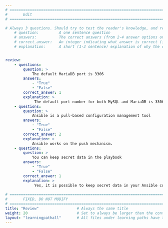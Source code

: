 ```yaml
---
# ================================================================================
#       Edit
# ================================================================================

# Always 3 questions. Should try to test the reader's knowledge, and reinforce the key points you want them to remember.
    # question:         A one sentence question
    # answers:          The correct answers (from 2-4 answer options only). Should be surrounded by quotes.
    # correct_answer:   An integer indicating what answer is correct (index starts from 0)
    # explanation:      A short (1-3 sentence) explanation of why the correct answer is correct. Can add aditional context if desired


review:
    - questions:
        question: >
            The default MariaDB port is 3306
        answers:
            - "True"
            - "False"
        correct_answer: 1                     
        explanation: >
             The default port number for both MySQL and MariaDB is 3306, but you can change it as required with changing the port variable in the /etc/mysql/mariadb.conf.d/50-server.cnf file
    - questions:
        question: >
            Ansible is a pull-based configuration management tool
        answers:
            - "True"
            - "False"
        correct_answer: 2                     
        explanation: >
            Ansible works on the push mechanism.
    - questions:
        question: >
            You can keep secret data in the playbook
        answers:
            - "True"
            - "False"
        correct_answer: 1                     
        explanation: >
             Yes, it is possible to keep secret data in your Ansible content using a vault in the playbook
               
# ================================================================================
#       FIXED, DO NOT MODIFY
# ================================================================================
title: "Review"                 # Always the same title
weight: 20                      # Set to always be larger than the content in this path
layout: "learningpathall"       # All files under learning paths have this same wrapper
---
```


